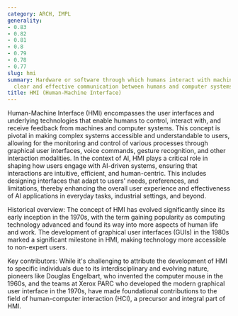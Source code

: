 ```yaml
---
category: ARCH, IMPL
generality:
- 0.83
- 0.82
- 0.81
- 0.8
- 0.79
- 0.78
- 0.77
slug: hmi
summary: Hardware or software through which humans interact with machines, facilitating
  clear and effective communication between humans and computer systems.
title: HMI (Human-Machine Interface)
---
```


Human-Machine Interface (HMI) encompasses the user interfaces and underlying technologies that enable humans to control, interact with, and receive feedback from machines and computer systems. This concept is pivotal in making complex systems accessible and understandable to users, allowing for the monitoring and control of various processes through graphical user interfaces, voice commands, gesture recognition, and other interaction modalities. In the context of AI, HMI plays a critical role in shaping how users engage with AI-driven systems, ensuring that interactions are intuitive, efficient, and human-centric. This includes designing interfaces that adapt to users' needs, preferences, and limitations, thereby enhancing the overall user experience and effectiveness of AI applications in everyday tasks, industrial settings, and beyond.

Historical overview: The concept of HMI has evolved significantly since its early inception in the 1970s, with the term gaining popularity as computing technology advanced and found its way into more aspects of human life and work. The development of graphical user interfaces (GUIs) in the 1980s marked a significant milestone in HMI, making technology more accessible to non-expert users.

Key contributors: While it's challenging to attribute the development of HMI to specific individuals due to its interdisciplinary and evolving nature, pioneers like Douglas Engelbart, who invented the computer mouse in the 1960s, and the teams at Xerox PARC who developed the modern graphical user interface in the 1970s, have made foundational contributions to the field of human-computer interaction (HCI), a precursor and integral part of HMI.
